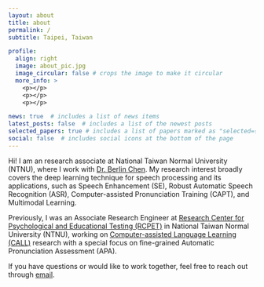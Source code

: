 ```yaml
---
layout: about
title: about
permalink: /
subtitle: Taipei, Taiwan

profile:
  align: right
  image: about_pic.jpg
  image_circular: false # crops the image to make it circular
  more_info: >
    <p></p>
    <p></p>
    <p></p>

news: true  # includes a list of news items
latest_posts: false  # includes a list of the newest posts
selected_papers: true # includes a list of papers marked as "selected={true}"
social: false  # includes social icons at the bottom of the page
---
```


Hi! I am an research associate at National Taiwan Normal University (NTNU), where I work with [Dr. Berlin Chen](https://sites.google.com/site/berlinchenatntnu/home). My research interest broadly covers the deep learning technique for speech processing and its applications, such as Speech Enhancement (SE), Robust Automatic Speech Recognition (ASR), Computer-assisted Pronunciation Training (CAPT), and Multimodal Learning.

Previously, I was an Associate Research Engineer at [Research Center for Psychological and Educational Testing (RCPET)](https://en.ntnu.edu.tw/p-centerrcp.php) in National Taiwan Normal University (NTNU), working on [Computer-assisted Language Learning (CALL)](https://en.wikipedia.org/wiki/Computer-assisted_language_learning) research with a special focus on fine-grained Automatic Pronunciation Assessment (APA).

If you have questions or would like to work together, feel free to reach out through [email](mailto:fuann@ntnu.edu.tw).